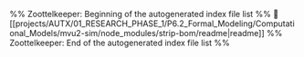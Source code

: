 %% Zoottelkeeper: Beginning of the autogenerated index file list  %%
📄 [[projects/AUTX/01_RESEARCH_PHASE_1/P6.2_Formal_Modeling/Computational_Models/mvu2-sim/node_modules/strip-bom/readme|readme]]
%% Zoottelkeeper: End of the autogenerated index file list  %%
